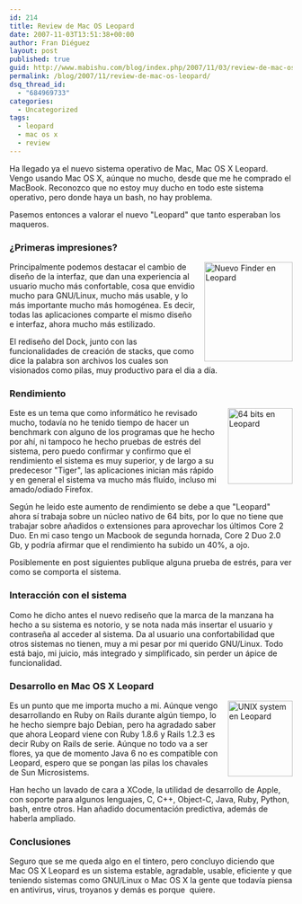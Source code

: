 ```yaml
---
id: 214
title: Review de Mac OS Leopard
date: 2007-11-03T13:51:38+00:00
author: Fran Diéguez
layout: post
published: true
guid: http://www.mabishu.com/blog/index.php/2007/11/03/review-de-mac-os-leopard/
permalink: /blog/2007/11/review-de-mac-os-leopard/
dsq_thread_id:
  - "684969733"
categories:
  - Uncategorized
tags:
  - leopard
  - mac os x
  - review
---
```

Ha llegado ya el nuevo sistema operativo de Mac, Mac OS X Leopard. Vengo usando Mac OS X, aúnque no mucho, desde que me he comprado el MacBook. Reconozco que no estoy muy ducho en todo este sistema operativo, pero donde haya un bash, no hay problema.

Pasemos entonces a valorar el nuevo "Leopard" que tanto esperaban los maqueros.
<h3>¿Primeras impresiones?</h3>
<img class="sinborde" style="float:right; margin-left: 15px" src="/assets/2007/11/nuevo-finder-en-leopard.png" alt="Nuevo Finder en Leopard" width="157" height="177" align="right" />Principalmente podemos destacar el cambio de diseño de la interfaz, que dan una experiencia al usuario mucho más confortable, cosa que envidio mucho para GNU/Linux, mucho más usable, y lo más importante mucho más homogénea. Es decir, todas las aplicaciones comparte el mismo diseño e interfaz, ahora mucho más estilizado.

El rediseño del Dock, junto con las funcionalidades de creación de stacks, que como dice la palabra son archivos los cuales son visionados como pilas, muy productivo para el dia a día.<!--more-->
<h3>Rendimiento</h3>
<img class="sinborde" style="margin-left: 15px; float:right; " src="/assets/2007/11/64-bits-en-leopard.png" alt="64 bits en Leopard" width="115" height="135" align="right" />Este es un tema que como informático he revisado mucho, todavía no he tenido tiempo de hacer un benchmark con alguno de los programas que he hecho por ahí, ni tampoco he hecho pruebas de estrés del sistema, pero puedo confirmar y confirmo que el rendimiento el sistema es muy superior, y de largo a su predecesor "Tiger", las aplicaciones inician más rápido y en general el sistema va mucho más fluído, incluso mi amado/odiado Firefox.

Según he leido este aumento de rendimiento se debe a que "Leopard" ahora sí trabaja sobre un núcleo nativo de 64 bits, por lo que no tiene que trabajar sobre añadidos o extensiones para aprovechar los últimos Core 2 Duo. En mi caso tengo un Macbook de segunda hornada, Core 2 Duo 2.0 Gb, y podría afirmar que el rendimiento ha subido un 40%, a ojo.

Posiblemente en post siguientes publique alguna prueba de estrés, para ver como se comporta el sistema.
<h3>Interacción con el sistema</h3>
Como he dicho antes el nuevo rediseño que la marca de la manzana ha hecho a su sistema es notorio, y se nota nada más insertar el usuario y contraseña al acceder al sistema. Da al usuario una confortabilidad que otros sistemas no tienen, muy a mi pesar por mi querido GNU/Linux. Todo está bajo, mi juicio, más integrado y simplificado, sin perder un ápice de funcionalidad.
<h3>Desarrollo en Mac OS X Leopard</h3>
<img class="sinborde" style="margin-left: 15px; float:right; " src="/assets/2007/11/unix-system-en-leopard.png" alt="UNIX system en Leopard" width="115" height="135" align="right" />Es un punto que me importa mucho a mi. Aúnque vengo desarrollando en Ruby on Rails durante algún tiempo, lo he hecho siempre bajo Debian, pero ha agradado saber que ahora Leopard viene con Ruby 1.8.6 y Rails 1.2.3 es decir Ruby on Rails de serie. Aúnque no todo va a ser flores, ya que de momento Java 6 no es compatible con Leopard, espero que se pongan las pilas los chavales de Sun Microsistems.

Han hecho un lavado de cara a XCode, la utilidad de desarrollo de Apple, con soporte para algunos lenguajes, C, C++, Object-C, Java, Ruby, Python, bash, entre otros. Han añadido documentación predictiva, además de haberla ampliado.
<h3>Conclusiones</h3>
Seguro que se me queda algo en el tintero, pero concluyo diciendo que Mac OS X Leopard es un sistema estable, agradable, usable, eficiente y que teniendo sistemas como GNU/Linux o Mac OS X la gente que todavía piensa en antivirus, virus, troyanos y demás es porque  quiere.
